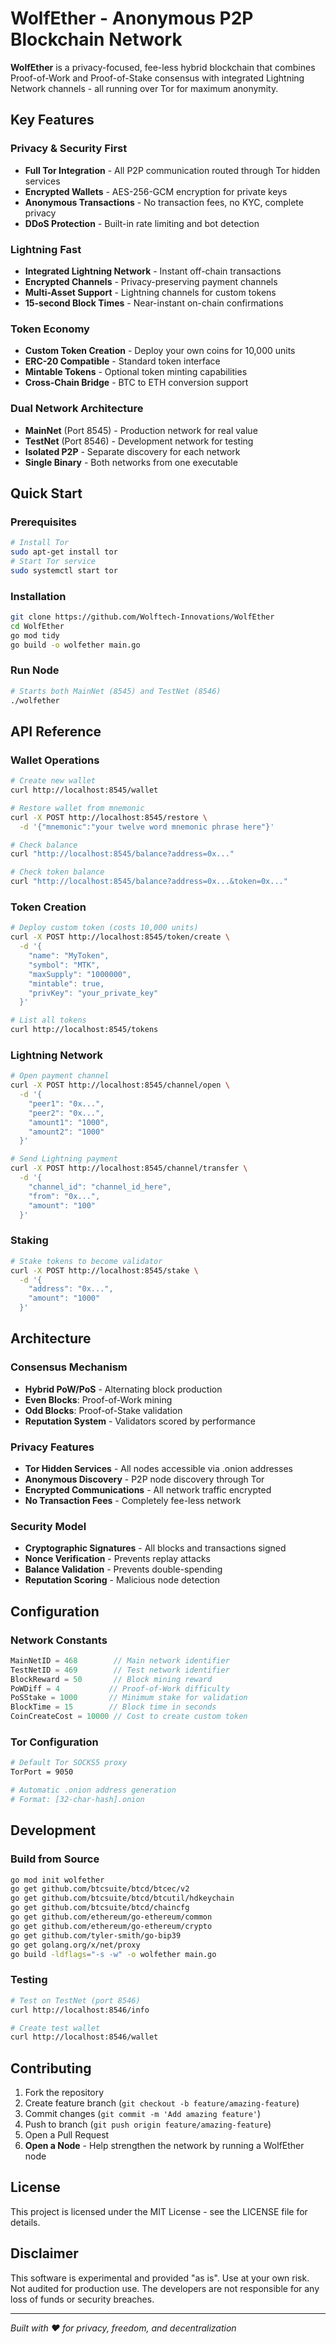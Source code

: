 # WolfEther - Anonymous P2P Blockchain Network

**WolfEther** is a privacy-focused, fee-less hybrid blockchain that combines Proof-of-Work and Proof-of-Stake consensus with integrated Lightning Network channels - all running over Tor for maximum anonymity.

## Key Features

### Privacy & Security First
- **Full Tor Integration** - All P2P communication routed through Tor hidden services
- **Encrypted Wallets** - AES-256-GCM encryption for private keys
- **Anonymous Transactions** - No transaction fees, no KYC, complete privacy
- **DDoS Protection** - Built-in rate limiting and bot detection

### Lightning Fast
- **Integrated Lightning Network** - Instant off-chain transactions
- **Encrypted Channels** - Privacy-preserving payment channels
- **Multi-Asset Support** - Lightning channels for custom tokens
- **15-second Block Times** - Near-instant on-chain confirmations

### Token Economy
- **Custom Token Creation** - Deploy your own coins for 10,000 units
- **ERC-20 Compatible** - Standard token interface
- **Mintable Tokens** - Optional token minting capabilities
- **Cross-Chain Bridge** - BTC to ETH conversion support

### Dual Network Architecture
- **MainNet** (Port 8545) - Production network for real value
- **TestNet** (Port 8546) - Development network for testing
- **Isolated P2P** - Separate discovery for each network
- **Single Binary** - Both networks from one executable

## Quick Start

### Prerequisites
```bash
# Install Tor
sudo apt-get install tor
# Start Tor service
sudo systemctl start tor
```

### Installation
```bash
git clone https://github.com/Wolftech-Innovations/WolfEther
cd WolfEther
go mod tidy
go build -o wolfether main.go
```

### Run Node
```bash
# Starts both MainNet (8545) and TestNet (8546)
./wolfether
```

## API Reference

### Wallet Operations
```bash
# Create new wallet
curl http://localhost:8545/wallet

# Restore wallet from mnemonic
curl -X POST http://localhost:8545/restore \
  -d '{"mnemonic":"your twelve word mnemonic phrase here"}'

# Check balance
curl "http://localhost:8545/balance?address=0x..."

# Check token balance
curl "http://localhost:8545/balance?address=0x...&token=0x..."
```

### Token Creation
```bash
# Deploy custom token (costs 10,000 units)
curl -X POST http://localhost:8545/token/create \
  -d '{
    "name": "MyToken",
    "symbol": "MTK", 
    "maxSupply": "1000000",
    "mintable": true,
    "privKey": "your_private_key"
  }'

# List all tokens
curl http://localhost:8545/tokens
```

### Lightning Network
```bash
# Open payment channel
curl -X POST http://localhost:8545/channel/open \
  -d '{
    "peer1": "0x...",
    "peer2": "0x...",
    "amount1": "1000",
    "amount2": "1000"
  }'

# Send Lightning payment
curl -X POST http://localhost:8545/channel/transfer \
  -d '{
    "channel_id": "channel_id_here",
    "from": "0x...",
    "amount": "100"
  }'
```

### Staking
```bash
# Stake tokens to become validator
curl -X POST http://localhost:8545/stake \
  -d '{
    "address": "0x...",
    "amount": "1000"
  }'
```

## Architecture

### Consensus Mechanism
- **Hybrid PoW/PoS** - Alternating block production
- **Even Blocks**: Proof-of-Work mining
- **Odd Blocks**: Proof-of-Stake validation
- **Reputation System** - Validators scored by performance

### Privacy Features
- **Tor Hidden Services** - All nodes accessible via .onion addresses
- **Anonymous Discovery** - P2P node discovery through Tor
- **Encrypted Communications** - All network traffic encrypted
- **No Transaction Fees** - Completely fee-less network

### Security Model
- **Cryptographic Signatures** - All blocks and transactions signed
- **Nonce Verification** - Prevents replay attacks
- **Balance Validation** - Prevents double-spending
- **Reputation Scoring** - Malicious node detection

## Configuration

### Network Constants
```go
MainNetID = 468        // Main network identifier
TestNetID = 469        // Test network identifier
BlockReward = 50       // Block mining reward
PoWDiff = 4           // Proof-of-Work difficulty
PoSStake = 1000       // Minimum stake for validation
BlockTime = 15        // Block time in seconds
CoinCreateCost = 10000 // Cost to create custom token
```

### Tor Configuration
```bash
# Default Tor SOCKS5 proxy
TorPort = 9050

# Automatic .onion address generation
# Format: [32-char-hash].onion
```

## Development

### Build from Source
```bash
go mod init wolfether
go get github.com/btcsuite/btcd/btcec/v2
go get github.com/btcsuite/btcd/btcutil/hdkeychain
go get github.com/btcsuite/btcd/chaincfg
go get github.com/ethereum/go-ethereum/common
go get github.com/ethereum/go-ethereum/crypto
go get github.com/tyler-smith/go-bip39
go get golang.org/x/net/proxy
go build -ldflags="-s -w" -o wolfether main.go
```

### Testing
```bash
# Test on TestNet (port 8546)
curl http://localhost:8546/info

# Create test wallet
curl http://localhost:8546/wallet
```

## Contributing

1. Fork the repository
2. Create feature branch (`git checkout -b feature/amazing-feature`)
3. Commit changes (`git commit -m 'Add amazing feature'`)
4. Push to branch (`git push origin feature/amazing-feature`)
5. Open a Pull Request
6. **Open a Node** - Help strengthen the network by running a WolfEther node

## License

This project is licensed under the MIT License - see the LICENSE file for details.

## Disclaimer

This software is experimental and provided "as is". Use at your own risk. Not audited for production use. The developers are not responsible for any loss of funds or security breaches.

---

*Built with ❤️ for privacy, freedom, and decentralization*